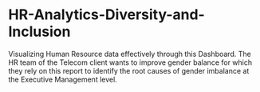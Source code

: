 # HR-Analytics-Diversity-and-Inclusion
Visualizing Human Resource data effectively through this Dashboard. The HR team of the Telecom client wants to improve gender balance for which they rely on this report to identify the root causes of gender imbalance at the Executive Management level.
